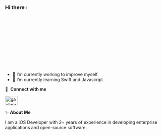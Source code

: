 ### Hi there <a href="https://www.gautamkrishnar.com/"><img src="https://media.giphy.com/media/hvRJCLFzcasrR4ia7z/giphy.gif" width="5%"></a>

- 🔭 I’m currently working to improve myself. 
- 🌱 I’m currently learning Swift and Javascript

🔗 &nbsp;**Connect with me**
<p align="left">
<a href="https://www.linkedin.com/in/memduh-celil-aydın-444b64216/" target="blank"><img align="center" src="https://raw.githubusercontent.com/rahuldkjain/github-profile-readme-generator/master/src/images/icons/Social/linked-in-alt.svg" alt="gautamkrishnar" height="30" width="40" /></a>

✨&nbsp;**About Me**
 <p align="left">
I am a iOS Developer with 2+ years of experience in developing enterprise applications and open-source software.

